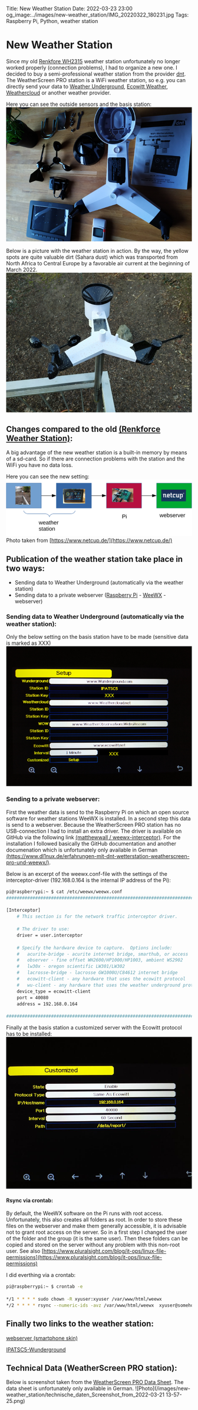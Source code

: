 Title: New Weather Station
Date: 2022-03-23 23:00
og_image:../images/new-weather_station/IMG_20220322_180231.jpg
Tags: Raspberry Pi, Python, weather station

# New Weather Station
Since my old [Renkfore WH2315](https://www.amazon.de/Renkforce-WH2315-Funk-WETTERSTATION/dp/B01N4DK6TG#ace-g6772571139) weather station unfortunately no longer worked properly (connection problems), I had to organize a new one. 
I decided to buy a semi-professional weather station from the provider [dnt](https://www.dnt.de/Produkte/WiFi-Wetterstation-WeatherScreen-PRO/).
The WeatherScreen PRO station is a WiFi weather station, so e.g. you can directly send your data to [Weather Underground](https://www.wunderground.com/), [Ecowitt Weather](https://www.ecowitt.net/), [Weathercloud](https://weathercloud.net/en) or another weather provider.

Here you can see the outside sensors and the basis station:
![Photo](/images/new-weather_station/IMG_20220307_181250_cropped.png)

Below is a picture with the weather station in action.
By the way, the yellow spots are quite valuable dirt (Sahara dust) which was transported from North Africa to Central Europe by a favorable air current at the beginning of March 2022.
![Photo](/images/new-weather_station/IMG_20220322_180242.jpg)

## Changes compared to the old [(Renkforce Weather Station)](https://markusgoller.at/weather-station.html):
A big advantage of the new weather station is  a built-in memory by means of a sd-card.
So if there are connection problems with the station and the WiFi you have no data loss.

Here you can see the new setting:
<img src="/images/new-weather_station/settings_subnails.svg" alt="settings_subnails.svg">
Photo taken from [https://www.netcup.de/](https://www.netcup.de/)


## Publication of the weather station take place in two ways:
* Sending data to Weather Underground (automatically via the weather station) 
* Sending data to a private webserver ([Raspberry Pi](https://www.raspberrypi.org/) - [WeeWX](https://www.weewx.com/) - webserver)


### Sending data to Weather Underground (automatically via the weather station):
Only the below setting on the basis station have to be made (sensitive data is marked as XXX)
![Photo](/images/new-weather_station/IMG_20220322_200607_cropped.png)

### Sending to a private webserver:
First the weather data is send to the Raspberry Pi on which an open source software for weather stations WeeWX is installed. In a second step this data is send to a webserver.
Because the WeatherScreen PRO station has no USB-connection I had to install an extra driver. The driver is available on GitHub via the following link 
[(matthewwall / weewx-interceptor)](https://github.com/matthewwall/weewx-interceptor).
For the installation I followed basically the GitHub documentation and another documenation which is unfortunately only available in German [(https://www.dl1nux.de/erfahrungen-mit-dnt-wetterstation-weatherscreen-pro-und-weewx/)](https://www.dl1nux.de/erfahrungen-mit-dnt-wetterstation-weatherscreen-pro-und-weewx/).

Below is an excerpt of the weewx.conf-file with the settings of the interceptor-driver (192.168.0.164 is the internal IP address of the Pi):
```bash
pi@raspberrypi:~ $ cat /etc/weewx/weewx.conf
##############################################################################

[Interceptor]
    # This section is for the network traffic interceptor driver.
    
    # The driver to use:
    driver = user.interceptor
    
    # Specify the hardware device to capture.  Options include:
    #   acurite-bridge - acurite internet bridge, smarthub, or access
    #   observer - fine offset WH2600/HP1000/HP1003, ambient WS2902
    #   lw30x - oregon scientific LW301/LW302
    #   lacrosse-bridge - lacrosse GW1000U/C84612 internet bridge
    #   ecowitt-client - any hardware that uses the ecowitt protocol
    #   wu-client - any hardware that uses the weather underground protocol
    device_type = ecowitt-client
    port = 40080
    address = 192.168.0.164 

##############################################################################

```



Finally at the basis station a customized server with the Ecowitt protocol has to be installed:
![Photo](/images/new-weather_station/IMG_20220322_200647_cropped.png)



#### Rsync via crontab:
By default, the WeeWX software on the Pi runs with root access. Unfortunately, this also creates all folders as root. In order to store these files on the webserver and make them generally accessible, it is advisable not to grant root access on the server. So in a first step I changed the user of the folder and the group (it is the same user). Then these folders can be copied and stored on the server without any problem with this non-root user.
See also [https://www.pluralsight.com/blog/it-ops/linux-file-permissions](https://www.pluralsight.com/blog/it-ops/linux-file-permissions)

I did everthing via a crontab:
```bash
pi@raspberrypi:~ $ crontab -e

*/1 * * * * sudo chown -R xyuser:xyuser /var/www/html/weewx
*/2 * * * * rsync --numeric-ids -avz /var/www/html/weewx  xyuser@somehost.example.com:/var/www/html 
```

## Finally two links to the weather station:
[webserver (smartphone skin)](http://v2202112116254172535.hotsrv.de/index.html)

[IPATSC5-Wunderground](https://www.wunderground.com/dashboard/pws/IPATSC5)



## Technical Data (WeatherScreen PRO station):
Below is screenshot taken from the [WeatherScreen PRO Data Sheet](https://m.media-amazon.com/images/I/91D93jzNt3L.pdf).
The data sheet  is unfortunately only available in German.
![Photo](/images/new-weather_station/technische_daten_Screenshot_from_2022-03-21 13-57-25.png)
